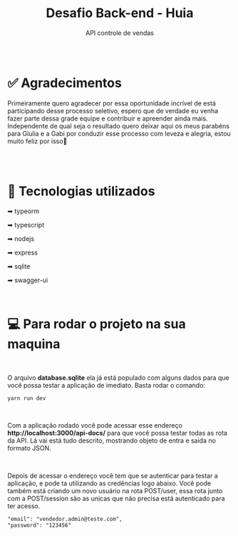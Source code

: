<h1 align="center">Desafio Back-end - Huia</h1>

<p align="center">API controle de vendas</p>

</br></br>

<div align="left">
  <h1 id="sobre-o-projeto"> ✅ Agradecimentos</h1>
  <p>
      Primeiramente quero agradecer por essa oportunidade incrível de está participando desse processo seletivo, espero que de verdade eu venha fazer parte dessa grade equipe e contribuir e apreender ainda mais. Independente de qual seja o resultado quero deixar aqui os meus parabéns para Giulia e a Gabi por conduzir esse processo com leveza e alegria, estou muito feliz por isso💜
  </p>

</br>

</br>

<div align="left">
  <h1 id="techs">🚀 Tecnologias utilizados </h1>

  <p>
    ➡ typeorm
  </p>
  <p>
    ➡ typescript
  </p>
  </p>
   ➡ nodejs
  </p>
  </p>
   ➡ express
  </p>
  </p>
   ➡ sqlite
  </p>
    </p>
   ➡ swagger-ui
  </p>

</div>

</br>

<div align="left">
  <h1 id="rodar-projeto">💻 Para rodar o projeto na sua maquina</h1>
  </br>

  <p>O arquivo <strong>database.sqlite</strong> ela já está populado com alguns dados para que você possa testar a aplicação de imediato. Basta rodar o comando:</p>

  <p>

    yarn run dev

  </p>
  </br>

   <p>
    Com a aplicação rodado você pode acessar esse endereço <strong>http://localhost:3000/api-docs/</strong> para que você possa testar todas as rota da API. Lá vai está tudo descrito, mostrando objeto de entra e saida no formato JSON.
  </p>

  </br>

   <p>
    Depois de acessar o endereço você tem que se autenticar para testar a aplicação, e pode ta utilizando as credências logo abaixo. Você pode também está criando um novo usuário na rota POST/user, essa rota junto com a POST/session são as unicas que não precisa está autenticado para ter acesso.
  </p>

  <p>

    "email": "vendedor.admin@teste.com",
    "password": "123456"

  </p>

</div>
